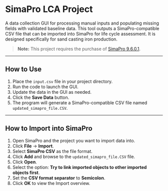 # SimaPro LCA Project

A data collection GUI for processing manual inputs and populating missing fields with validated baseline data. This tool outputs a SimaPro-compatible CSV file that can be imported into SimaPro for life cycle assessment. It is designed specifically for sand casting iron production.

> **Note:** This project requires the purchase of [SimaPro 9.6.0.1](https://simapro.com/).

---

## How to Use

1. Place the `input.csv` file in your project directory.  
2. Run the code to launch the GUI.  
3. Update the data in the GUI as needed.  
4. Click the **Save Data** button.  
5. The program will generate a SimaPro-compatible CSV file named `updated_simapro_file.CSV`.  

---

## How to Import into SimaPro

1. Open SimaPro and the project you want to import data into.  
2. Click **File** → **Import**.  
3. Select **SimaPro CSV** as the file format.  
4. Click **Add** and browse to the `updated_simapro_file.CSV` file.  
5. Click **Open**.  
6. Select the option: **Try to link imported objects to other imported objects first**.  
7. Set the **CSV format separator** to **Semicolon**.  
8. Click **OK** to view the Import overview.  
